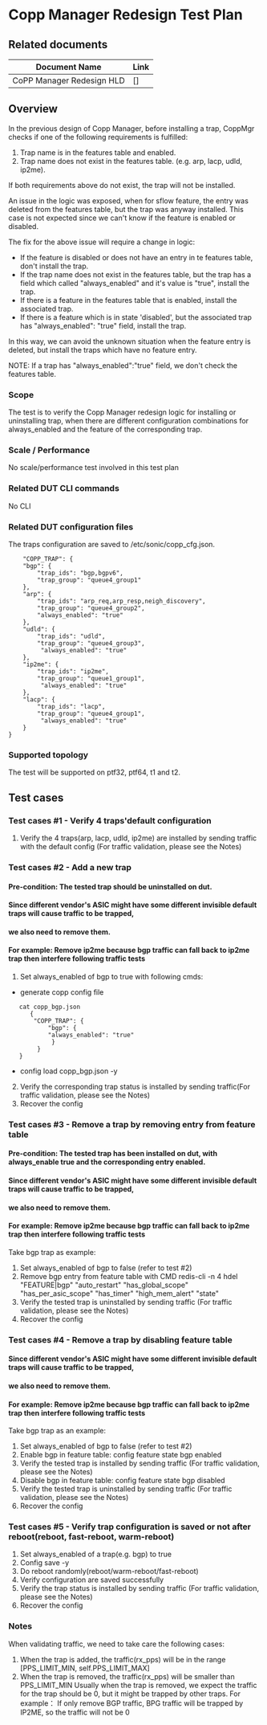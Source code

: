 # Copp Manager Redesign Test Plan

## Related documents

| **Document Name** | **Link** |
|-------------------|----------|
| CoPP Manager Redesign HLD | []|


## Overview

In the previous design of Copp Manager, before installing a trap, CoppMgr checks if one of the following requirements is fulfilled:

1. Trap name is in the features table and enabled.
2. Trap name does not exist in the features table. (e.g. arp, lacp, udld, ip2me).

If both requirements above do not exist, the trap will not be installed.

An issue in the logic was exposed, when for sflow feature, the entry was deleted from the features table, but the trap was anyway installed. This case is not expected since we can't know if the feature is enabled or disabled.

The fix for the above issue will require a change in logic:

+ If the feature is disabled or does not have an entry in te features table, don't install the trap.
+ If the trap name does not exist in the features table, but the trap has a field which called "always_enabled" and it's value is "true", install the trap.
+ If there is a feature in the features table that is enabled, install the associated trap.
+ If there is a feature which is in state 'disabled', but the associated trap has "always_enabled": "true" field, install the trap.

In this way, we can avoid the unknown situation when the feature entry is deleted, but install the traps which have no feature entry.

NOTE: If a trap has "always_enabled":"true" field, we don't check the features table.

### Scope

The test is to verify the Copp Manager redesign logic for installing or uninstalling trap, when there are different configuration combinations for always_enabled and the feature of the corresponding trap.   

### Scale / Performance

No scale/performance test involved in this test plan

### Related **DUT** CLI commands

No CLI

### Related DUT configuration files

The traps configuration are saved to  /etc/sonic/copp_cfg.json.

```
    "COPP_TRAP": {
    "bgp": {
        "trap_ids": "bgp,bgpv6",
        "trap_group": "queue4_group1"
    },
    "arp": {
        "trap_ids": "arp_req,arp_resp,neigh_discovery",
        "trap_group": "queue4_group2",
        "always_enabled": "true"
    },
    "udld": {
	    "trap_ids": "udld",
	    "trap_group": "queue4_group3",
         "always_enabled": "true"
    },
    "ip2me": {
	    "trap_ids": "ip2me",
	    "trap_group": "queue1_group1",
         "always_enabled": "true"
    },
    "lacp": {
	    "trap_ids": "lacp",
	    "trap_group": "queue4_group1",
         "always_enabled": "true"
    }
}
```
### Supported topology
The test will be supported on ptf32, ptf64, t1 and t2.


## Test cases
### Test cases #1 -  Verify 4 traps'default configuration
1. Verify the 4 traps(arp, lacp, udld, ip2me) are installed by sending traffic with the default config
   (For traffic validation, please see the Notes)

### Test cases #2 - Add a new trap
#### Pre-condition: The tested trap should be uninstalled on dut.
#### Since different vendor's ASIC might have some different invisible default traps will cause traffic to be trapped,
#### we also need to remove them.
#### For example: Remove ip2me because bgp traffic can fall back to ip2me trap then interfere following traffic tests
1. Set always_enabled of bgp to true with following cmds:
   
  + generate copp config file
```  
   cat copp_bgp.json
      {
       "COPP_TRAP": {
           "bgp": {
           "always_enabled": "true"
            }
        }
   }
```
   + config load copp_bgp.json -y
   
2. Verify the corresponding trap status is installed by sending traffic(For traffic validation, please see the Notes)
3. Recover the config

   
### Test cases #3 - Remove a trap by removing entry from feature table
#### Pre-condition: The tested trap has been installed on dut,  with always_enable true and the corresponding entry enabled.
#### Since different vendor's ASIC might have some different invisible default traps will cause traffic to be trapped,
#### we also need to remove them.
#### For example: Remove ip2me because bgp traffic can fall back to ip2me trap then interfere following traffic tests
Take bgp trap as example:
1. Set always_enabled of bgp to false (refer to test #2)
2. Remove bgp entry from feature table with CMD
   redis-cli -n 4 hdel "FEATURE|bgp" "auto_restart" "has_global_scope" "has_per_asic_scope" "has_timer" "high_mem_alert" "state" 
3. Verify the tested trap is uninstalled  by sending traffic (For traffic validation, please see the Notes)
5. Recover the config   


### Test cases #4 - Remove a trap by disabling feature table
#### Since different vendor's ASIC might have some different invisible default traps will cause traffic to be trapped,
#### we also need to remove them.
#### For example: Remove ip2me because bgp traffic can fall back to ip2me trap then interfere following traffic tests
Take bgp trap as an example:
1. Set always_enabled of bgp to false (refer to test #2)
2. Enable bgp in feature table: config feature state bgp enabled    
3. Verify the tested trap is installed by sending traffic (For traffic validation, please see the Notes)
4. Disable bgp in feature table: config feature state bgp disabled 
5. Verify the tested trap is uninstalled by sending traffic (For traffic validation, please see the Notes)
6. Recover the config


### Test cases #5 - Verify trap configuration is saved or not after reboot(reboot, fast-reboot, warm-reboot)
1. Set always_enabled of a trap(e.g.  bgp) to true
2. Config save -y
3. Do reboot randomly(reboot/warm-reboot/fast-reboot)
4. Verify configuration are saved successfully
5. Verify the trap status is installed by sending traffic (For traffic validation, please see the Notes)
6. Recover the config

### Notes
When validating traffic, we need to take care the following cases:
1. When the trap is added, the traffic(rx_pps) will be in the range [PPS_LIMIT_MIN, self.PPS_LIMIT_MAX]
2. When the trap is removed, the traffic(rx_pps) will be smaller than PPS_LIMIT_MIN
Usually when the trap is removed, we expect the traffic for the trap should be 0, but it might be trapped by other traps.
For example： If only remove BGP traffic, BPG traffic will be trapped by IP2ME, so the traffic will not be 0
